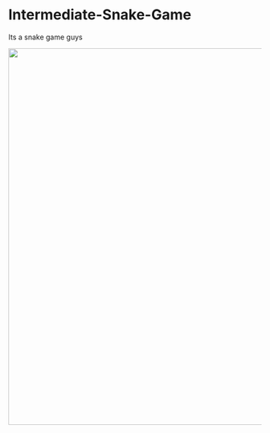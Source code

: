# Intermediate-Snake-Game



Its a snake game guys 
<p align="center">
  <img src="https://i.postimg.cc/ZRh9N7Q0/snake.jpg" width="750px">
</p>

